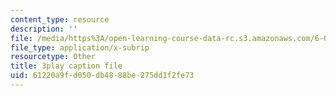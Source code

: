 ```yaml
---
content_type: resource
description: ''
file: /media/https%3A/open-learning-course-data-rc.s3.amazonaws.com/6-00sc-introduction-to-computer-science-and-programming-spring-2011/61220a9fd050db4888be275dd1f2fe73_SLvTCHhu5SE.srt
file_type: application/x-subrip
resourcetype: Other
title: 3play caption file
uid: 61220a9f-d050-db48-88be-275dd1f2fe73
---
```

